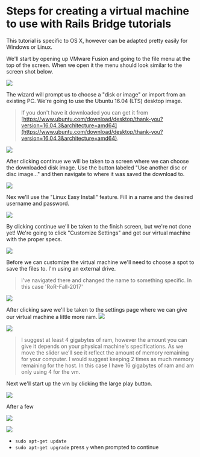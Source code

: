# Steps for creating a virtual machine to use with Rails Bridge tutorials

This tutorial is specific to OS X, however can be adapted pretty easily for Windows or Linux.

We'll start by opening up VMware Fusion and going to the file menu at the top of the screen. When we open it the menu should look similar to the screen shot below.

![](https://dl.dropboxusercontent.com/s/shl7lrq0146edly/2017-08-14%20at%209.16%20PM.png)

The wizard will prompt us to choose a "disk or image" or import from an existing PC. We're going to use the Ubuntu 16.04 (LTS) desktop image.

> If you don't have it downloaded you can get it from [https://www.ubuntu.com/download/desktop/thank-you?version=16.04.3&architecture=amd64](https://www.ubuntu.com/download/desktop/thank-you?version=16.04.3&architecture=amd64).

![](https://dl.dropboxusercontent.com/s/whisihydvf3yx3s/2017-08-14%20at%209.17%20PM.png)

After clicking continue we will be taken to a screen where we can choose the downloaded disk image. Use the button labeled "Use another disc or disc image..." and then navigate to where it was saved the download to.

![](https://dl.dropboxusercontent.com/s/ckozario1imw6i6/2017-08-14%20at%209.17%20PM%20%281%29.png)

<!--![](https://dl.dropboxusercontent.com/s/ukixleshn6jdqzr/2017-08-14%20at%209.18%20PM.png)-->

Nex we'll use the "Linux Easy Install" feature. Fill in a name and the desired username and password.

![](https://dl.dropboxusercontent.com/s/grsurker4q2t6q3/2017-08-14%20at%209.18%20PM%20%281%29.png)

By clicking continue we'll be taken to the finish screen, but we're not done yet! We're going to click "Customize Settings" and get our virtual machine with the proper specs.

![](https://dl.dropboxusercontent.com/s/7mlcseiqgy1f96i/2017-08-14%20at%209.18%20PM%20%282%29.png)

Before we can customize the virtual machine we'll need to choose a spot to save the files to. I'm using an external drive.

> I've navigated there and changed the name to something specific. In this case 'RoR-Fall-2017'

![](https://dl.dropboxusercontent.com/s/v1aq95j3yduvaru/2017-08-14%20at%209.19%20PM.png)

After clicking save we'll be taken to the settings page where we can give our virtual machine a little more ram. ![](https://dl.dropboxusercontent.com/s/lajafnz285jw6x3/2017-08-14%20at%209.20%20PM.png)

![](https://dl.dropboxusercontent.com/s/hhqlmwbs9yndzsl/2017-08-14%20at%209.20%20PM%20%281%29.png)

> I suggest at least 4 gigabytes of ram, however the amount you can give it depends on your physical machine's specifications. As we move the slider we'll see it reflect the amount of memory remaining for your computer. I would suggest keeping 2 times as much memory remaining for the host. In this case I have 16 gigabytes of ram and am only using 4 for the vm.

Next we'll start up the vm by clicking the large play button.

![](https://dl.dropboxusercontent.com/s/qsd9h2gfa6f3rzp/2017-08-14%20at%209.20%20PM%20%282%29.png)

After a few

![](https://dl.dropboxusercontent.com/s/jeddokbdg13xcl9/2017-08-14%20at%209.37%20PM.png)

![](https://www.dropbox.com/s/9di3x7ukutbjj8w/2017-08-14%20at%209.38%20PM.png)
* `sudo apt-get update`
* `sudo apt-get upgrade` press `y` when prompted to continue

